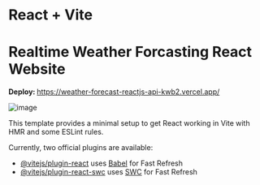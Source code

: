 # React + Vite
#  Realtime Weather Forcasting React Website

<b>Deploy: </b> https://weather-forecast-reactjs-api-kwb2.vercel.app/


![image](https://github.com/user-attachments/assets/3a828230-0d41-4aca-98fc-c948c88002c4)



This template provides a minimal setup to get React working in Vite with HMR and some ESLint rules.

Currently, two official plugins are available:

- [@vitejs/plugin-react](https://github.com/vitejs/vite-plugin-react/blob/main/packages/plugin-react/README.md) uses [Babel](https://babeljs.io/) for Fast Refresh
- [@vitejs/plugin-react-swc](https://github.com/vitejs/vite-plugin-react-swc) uses [SWC](https://swc.rs/) for Fast Refresh
